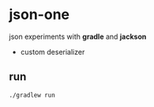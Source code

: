 # json-one
json experiments with **gradle** and **jackson**

- custom deserializer

## run

    ./gradlew run
